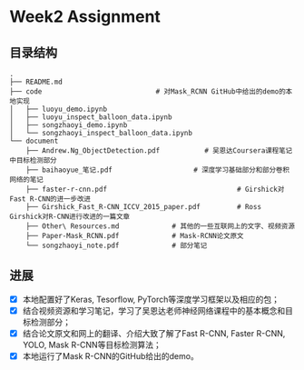 # Week2 Assignment

## 目录结构

```
.
├── README.md
├── code					        # 对Mask_RCNN GitHub中给出的demo的本地实现
│   ├── luoyu_demo.ipynb
│   ├── luoyu_inspect_balloon_data.ipynb
│   ├── songzhaoyi_demo.ipynb
│   └── songzhaoyi_inspect_balloon_data.ipynb
└── document
    ├── Andrew.Ng_ObjectDetection.pdf			# 吴恩达Coursera课程笔记中目标检测部分
    ├── baihaoyue_笔记.pdf			        # 深度学习基础部分和部分卷积网络的笔记
    ├── faster-r-cnn.pdf                                # Girshick对Fast R-CNN的进一步改进
    ├── Girshick_Fast_R-CNN_ICCV_2015_paper.pdf	        # Ross Girshick对R-CNN进行改进的一篇文章
    ├── Other\ Resources.md				# 其他的一些互联网上的文字、视频资源	
    ├── Paper-Mask_RCNN.pdf				# Mask-RCNN论文原文
    └── songzhaoyi_note.pdf             # 部分笔记
```

## 进展

- [x] 本地配置好了Keras, Tesorflow, PyTorch等深度学习框架以及相应的包；
- [x] 结合视频资源和学习笔记，学习了吴恩达老师神经网络课程中的基本概念和目标检测部分；
- [x] 结合论文原文和网上的翻译、介绍大致了解了Fast R-CNN, Faster R-CNN, YOLO, Mask R-CNN等目标检测算法；
- [x] 本地运行了Mask R-CNN的GitHub给出的demo。

